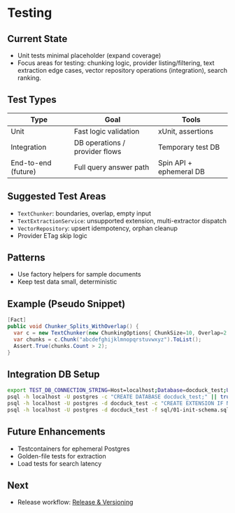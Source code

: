 # Testing

## Current State
- Unit tests minimal placeholder (expand coverage)
- Focus areas for testing: chunking logic, provider listing/filtering, text extraction edge cases, vector repository operations (integration), search ranking.

## Test Types
| Type | Goal | Tools |
|------|------|------|
| Unit | Fast logic validation | xUnit, assertions |
| Integration | DB operations / provider flows | Temporary test DB |
| End-to-end (future) | Full query answer path | Spin API + ephemeral DB |

## Suggested Test Areas
- `TextChunker`: boundaries, overlap, empty input
- `TextExtractionService`: unsupported extension, multi-extractor dispatch
- `VectorRepository`: upsert idempotency, orphan cleanup
- Provider ETag skip logic

## Patterns
- Use factory helpers for sample documents
- Keep test data small, deterministic

## Example (Pseudo Snippet)
```csharp
[Fact]
public void Chunker_Splits_WithOverlap() {
  var c = new TextChunker(new ChunkingOptions{ ChunkSize=10, Overlap=2 });
  var chunks = c.Chunk("abcdefghijklmnopqrstuvwxyz").ToList();
  Assert.True(chunks.Count > 2);
}
```

## Integration DB Setup
```bash
export TEST_DB_CONNECTION_STRING=Host=localhost;Database=docduck_test;Username=postgres;Password=postgres
psql -h localhost -U postgres -c "CREATE DATABASE docduck_test;" || true
psql -h localhost -U postgres -d docduck_test -c "CREATE EXTENSION IF NOT EXISTS vector;"
psql -h localhost -U postgres -d docduck_test -f sql/01-init-schema.sql
```

## Future Enhancements
- Testcontainers for ephemeral Postgres
- Golden-file tests for extraction
- Load tests for search latency

## Next
- Release workflow: [Release & Versioning](release.md)
